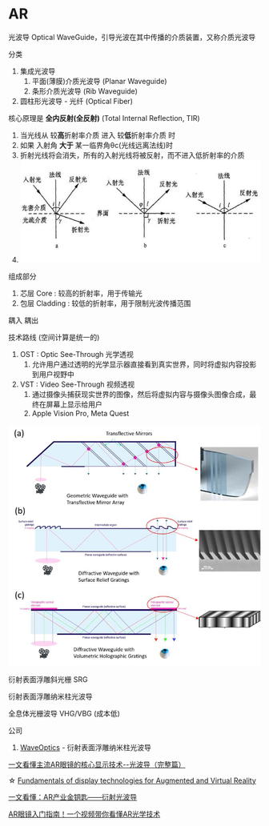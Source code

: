 # AR

光波导 Optical WaveGuide，引导光波在其中传播的介质装置，又称介质光波导

分类
1. 集成光波导
   1. 平面(薄膜)介质光波导 (Planar Waveguide)
   2. 条形介质光波导 (Rib Waveguide)
2. 圆柱形光波导 - 光纤 (Optical Fiber)

核心原理是 **全内反射(全反射)** (Total Internal Reflection, TIR)
1. 当光线从 较**高**折射率介质 进入 较**低**折射率介质 时
2. 如果 入射角 **大于** 某一临界角θc(光线远离法线)时
3. 折射光线将会消失，所有的入射光线将被反射，而不进入低折射率的介质
4. <img src="Pics/ar001.png">

组成部分
1. 芯层 Core     : 较高的折射率，用于传输光
2. 包层 Cladding : 较低的折射率，用于限制光波传播范围


耦入 耦出


技术路线 (空间计算是统一的)
1. OST : Optic See-Through 光学透视
   1. 允许用户通过透明的光学显示器直接看到真实世界，同时将虚拟内容投影到用户视野中
2. VST : Video See-Through 视频透视
   1. 通过摄像头捕获现实世界的图像，然后将虚拟内容与摄像头图像合成，最终在屏幕上显示给用户
   2. Apple Vision Pro, Meta Quest

<img src="Pics/ar002.png">

衍射表面浮雕斜光栅 SRG

衍射表面浮雕纳米柱光波导

全息体光栅波导 VHG/VBG (成本低)

公司
1. [WaveOptics](https://waveoptics.ar/) - 衍射表面浮雕纳米柱光波导



[一文看懂主流AR眼镜的核心显示技术--光波导（完整篇）](https://www.eet-china.com/mp/a42617.html)

☆ [Fundamentals of display technologies for Augmented and Virtual Reality](https://hackernoon.com/fundamentals-of-display-technologies-for-augmented-and-virtual-reality-c88e4b9b0895)

[一文看懂：AR产业金钥匙——衍射光波导](https://xueqiu.com/8552745795/133678299)

[AR眼镜入门指南！一个视频带你看懂AR光学技术](https://www.bilibili.com/video/BV1o4421F7fL)

